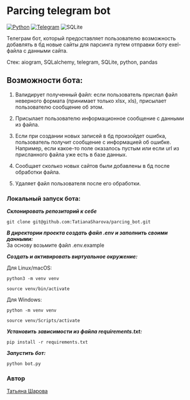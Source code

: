 # **Parcing telegram bot**

[![Python](https://img.shields.io/badge/-Python-464646?style=flat-square&logo=Python)](https://www.python.org/)
[![Telegram](https://img.shields.io/badge/Telegram-2CA5E0?style=for-the-badge&logo=telegram&logoColor=white)](https://core.telegram.org/)
![SQLite](https://a11ybadges.com/badge?logo=sqlite)

Телеграм бот, который предоставляет пользователю возможность добавлять в бд новые сайты для парсинга путем отправки боту exel-файла с данными сайта.

Стек: aiogram, SQLalchemy, telegram, SQLite, python, pandas

## Возможности бота:
1. Валидирует полученный файл: если пользователь прислал файл неверного формата (принимает только xlsx, xls), присылает пользователю сообщение об этом.

2. Присылает пользователю информационное сообщение с данными из файла.

3. Если при создании новых записей в бд произойдет ошибка, пользователь получит сообщение с информацией об ошибке. Например, если какое-то поле оказалось пустым или если url из присланного файла уже есть в базе данных.

4. Сообщает сколько новых сайтов были добавлены в бд после обработки файла.

5. Удаляет файл пользователя после его обработки.


### Локальный запуск бота:

**_Склонировать репозиторий к себе_**
```
git clone git@github.com:TatianaSharova/parcing_bot.git
```
**_В директории проекта создать файл .env и заполнить своими данными:_**       
За основу возьмите файл .env.example
       
**_Создать и активировать виртуальное окружение:_**

Для Linux/macOS:
```
python3 -m venv venv
```
```
source venv/bin/activate
```
Для Windows:
```
python -m venv venv
```
```
source venv/Scripts/activate
```
**_Установить зависимости из файла requirements.txt:_**
```
pip install -r requirements.txt
```
**_Запустить бот:_**
```
python bot.py
```

### Автор
[Татьяна Шарова](https://github.com/TatianaSharova)